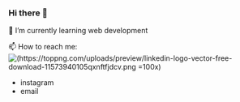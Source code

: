 ### Hi there 👋

🌱 I’m currently learning web development

📫 How to reach me:
![(https://toppng.com/uploads/preview/linkedin-logo-vector-free-download-11573940105qxnftfjdcv.png =100x)](https://www.linkedin.com/in/beatrizadm/)
- instagram
- email



<!--
**beatrizadm/beatrizadm** is a ✨ _special_ ✨ repository because its `README.md` (this file) appears on your GitHub profile.

Here are some ideas to get you started:

- 🔭 I’m currently working on ...
- 🌱 I’m currently learning ...
- 👯 I’m looking to collaborate on ...
- 🤔 I’m looking for help with ...
- 💬 Ask me about ...
- 📫 How to reach me: ...
- 😄 Pronouns: ...
- ⚡ Fun fact: ...
-->
